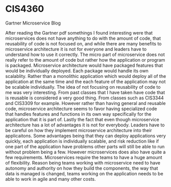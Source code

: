 # CIS4360

Gartner Microservice Blog

  After reading the Gartner pdf somethings I found interesting were that microservices does not have anything to do with the amount of code, that reusability of code is not focused on, and while there are many benefits to microservice architecture it is not for everyone and leaders have to understand how to use it correctly. 
  The micro part of microservice does not really refer to the amount of code but rather how the application or program is packaged. Microservice architecture would have packaged features that would be individually deployed. Each package would handle its own scalablity. Rather than a monolithic application which would deploy all of the application at the same time and the each feature of the application may not be scalable individually. 
  The idea of not focusing on reusability of code to me was very interesting. From past classes that I have taken have code that is reusable is considered a very good thing. From classes such as CIS3344 and CIS3309 for example. However rather than having general and reusable code, microservice architecture seems to favor having specialized code that handles features and functions in its own way specifically for the application that it is part of.
  Lastly the fact that even though microservice architecture has a lot of advantages it is not for everybody. Leaders have to be careful on how they implement microservice architecture into their applicaitons. Some advantages being that they can deploy applications very quickly, each application is individually scalable, and risk reduction like if one part of the application have problems other parts will still be able to run without problem being a few. However microservices does also have quite a few requirements. Microservices require the teams to have a huge amount of flexibility. Reason being teams working with microservice need to have autonomy and authority on how they build the components, the way that data is managed is changed, teams working on the application needs to be able to work in agile and many other costs. 
